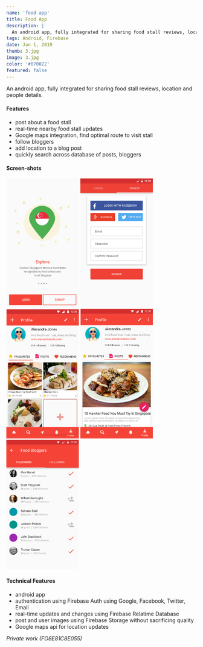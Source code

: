 ```yaml
---
name: 'food-app'
title: Food App
description: |
  An android app, fully integrated for sharing food stall reviews, location and people details.
tags: Android, Firebase
date: Jan 1, 2019
thumb: 3.jpg
image: 3.jpg
color: '#870022'
featured: false
---
```


An android app, fully integrated for sharing food stall reviews, location and people details.

#### Features

- post about a food stall
- real-time nearby food stall updates
- Google maps integration, find optimal route to visit stall
- follow bloggers
- add location to a blog post
- quickly search across database of posts, bloggers

#### Screen-shots

[<img src="1.jpg" width="192">](1.jpg)
[<img src="2.jpg" width="192">](2.jpg)
[<img src="3.jpg" width="192">](3.jpg)
[<img src="4.jpg" width="192">](4.jpg)
[<img src="5.jpg" width="192">](5.jpg)

#### Technical Features

- android app
- authentication using Firebase Auth using Google, Facebook, Twitter, Email
- real-time updates and changes using Firebase Relatime Database
- post and user images using Firebase Storage without sacrificing quality
- Google maps api for location updates 

*Private work (FO8E81C8E055)*